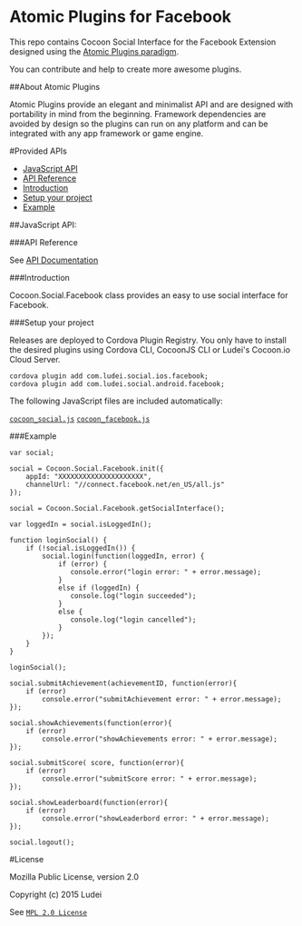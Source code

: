 Atomic Plugins for Facebook
========================================

This repo contains Cocoon Social Interface for the Facebook Extension designed using the [Atomic Plugins paradigm](#about-atomic-plugins). 

You can contribute and help to create more awesome plugins.

##About Atomic Plugins

Atomic Plugins provide an elegant and minimalist API and are designed with portability in mind from the beginning. Framework dependencies are avoided by design so the plugins can run on any platform and can be integrated with any app framework or game engine. 

#Provided APIs

  * [JavaScript API](#javascript-api)
  * [API Reference](#api-reference)
  * [Introduction](#introduction)
  * [Setup your project](#setup-your-project)
  * [Example](#example-1)

##JavaScript API:

###API Reference

See [API Documentation](http://ludei.github.io/cocoon-common/dist/doc/js/Cocoon.Social.Facebook.html)

###Introduction 

Cocoon.Social.Facebook class provides an easy to use social interface for Facebook. 

###Setup your project

Releases are deployed to Cordova Plugin Registry. You only have to install the desired plugins using Cordova CLI, CocoonJS CLI or Ludei's Cocoon.io Cloud Server.

	cordova plugin add com.ludei.social.ios.facebook;
	cordova plugin add com.ludei.social.android.facebook;

The following JavaScript files are included automatically:

[`cocoon_social.js`](https://github.com/ludei/atomic-plugins-social/blob/master/src/js/cocoon_social.js)
[`cocoon_facebook.js`](src/js/cocoon_facebook.js)

###Example

	var social;
		
	social = Cocoon.Social.Facebook.init({
	    appId: "XXXXXXXXXXXXXXXXXXXXX",
	    channelUrl: "//connect.facebook.net/en_US/all.js"
	});

	social = Cocoon.Social.Facebook.getSocialInterface();

	var loggedIn = social.isLoggedIn();

	function loginSocial() {
		if (!social.isLoggedIn()) {
	    	social.login(function(loggedIn, error) {
	            if (error) {
	               console.error("login error: " + error.message);
	            }
	            else if (loggedIn) {
	               console.log("login succeeded");
	            }
	            else {
	               console.log("login cancelled");
	            }
	    	});
		}
	}

	loginSocial();

    social.submitAchievement(achievementID, function(error){
    	if (error)
        	console.error("submitAchievement error: " + error.message);
	});

	social.showAchievements(function(error){
    	if (error)
        	console.error("showAchievements error: " + error.message);
	});

	social.submitScore( score, function(error){
		if (error)
    		console.error("submitScore error: " + error.message);
	});

	social.showLeaderboard(function(error){
		if (error)
 			console.error("showLeaderbord error: " + error.message);
	});

    social.logout();

#License

Mozilla Public License, version 2.0

Copyright (c) 2015 Ludei 

See [`MPL 2.0 License`](LICENSE)